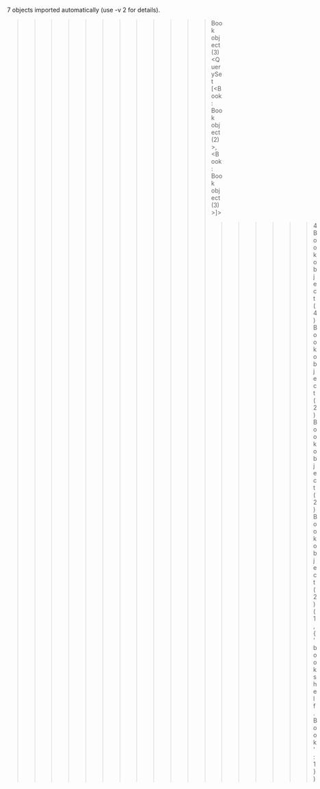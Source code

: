 7 objects imported automatically (use -v 2 for details).

>>> >>> >>> >>> Book object (3)
>>> >>> <QuerySet [<Book: Book object (2)>, <Book: Book object (3)>]>
>>> >>> >>> >>> >>> >>> 4
>>> >>> Book object (4)
>>> >>> Book object (2)
>>> >>> >>> Book object (2)
>>> >>> Book object (2)
>>> >>> (1, {'bookshelf.Book': 1})
>>> 
